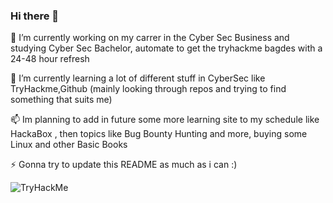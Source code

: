 ### Hi there 👋

<!--
**DrakonIsterwall/DrakonIsterwall** is a ✨ _special_ ✨ repository because its `README.md` (this file) appears on your GitHub profile.

Here are some ideas to get you started:

- 🔭 I’m currently working on ...
- 🌱 I’m currently learning ...
- 👯 I’m looking to collaborate on ...
- 🤔 I’m looking for help with ...
- 💬 Ask me about ...
- 📫 How to reach me: ...
- 😄 Pronouns: ...
- ⚡ Fun fact: ...
-->

🔭 I’m currently working on my carrer in the Cyber Sec Business and studying Cyber Sec Bachelor, automate to get the tryhackme bagdes with a 24-48 hour refresh

🌱 I’m currently learning a lot of different stuff in CyberSec like TryHackme,Github (mainly looking through repos and trying to find something that suits me)

📫 Im planning to add in future some more learning site to my schedule like HackaBox , then topics like Bug Bounty Hunting and more, buying some Linux and other Basic Books

⚡ Gonna try to update this README as much as i can :) 

<img src="[https://tryhackme-badges.s3.amazonaws.com/DrakonIsterwall.png](https://tryhackme-badges.s3.amazonaws.com/DrakonIsterwall.png)https://tryhackme-badges.s3.amazonaws.com/DrakonIsterwall.png" alt="TryHackMe">
